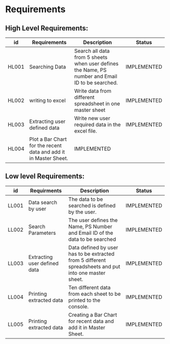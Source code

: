# Requirements

## High Level Requirements:
|**id**  |**Requirements**  | **Description**  |**Status**  |
| --- | --- | --- | --- |
|HL001 | Searching Data |Search all data from 5 sheets when user defines the Name, PS number and Email ID to be searched.|IMPLEMENTED |
|HL002 | writing to excel | Write data from different spreadsheet in one master sheet|IMPLEMENTED |
|HL003 |Extracting user defined data|Write new user required data in the excel file. |IMPLEMENTED |
|HL004 |Plot a Bar Chart for the recent data and add it in Master Sheet. |IMPLEMENTED |

##  Low level Requirements:

|**id**  |**Requirments**  | **Description**  |**Status**  |
| --- | --- | --- | --- |
|LL001 | Data search by user |The data to be searched is defined by the user.|IMPLEMENTED|
|LL002 | Search Parameters | The user defines the Name, PS Number and Email ID of the data to be searched|IMPLEMENTED |
|LL003 |Extracting user defined data|Data defined by user has to be extracted from 5 different spreadsheets and put into one master sheet. |IMPLEMENTED |
|LL004 |Printing extracted data|Ten different data from each sheet to be printed to the console.|IMPLEMENTED |
|LL005 |Printing extracted data|Creating a Bar Chart for recent data and add it in Master Sheet.|IMPLEMENTED |


